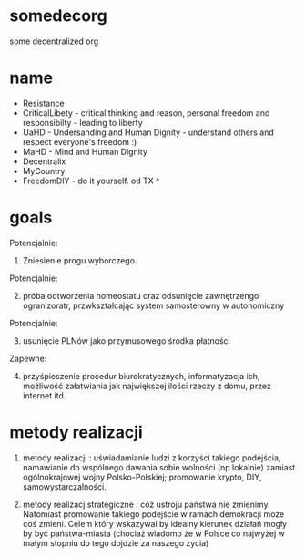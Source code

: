 # somedecorg
some decentralized org

# name

* Resistance
* CriticalLibety - critical thinking and reason, personal freedom and responsibilty - leading to liberty
* UaHD - Undersanding and Human Dignity - understand others and respect everyone's freedom :)
* MaHD - Mind and Human Dignity
* Decentralix
* MyCountry
* FreedomDIY - do it yourself. od TX ^

# goals
 
Potencjalnie:

1) Zniesienie progu wyborczego.

Potencjalnie:

2) próba odtworzenia homeostatu oraz odsunięcie zawnętrzengo ogranizoratr, przwkształcając system samosterowny w autonomiczny

Potencjalnie:

3) usunięcie PLNów jako przymusowego środka płatności

Zapewne:

4) przyśpieszenie procedur biurokratycznych, informatyzacja ich, możliwość załatwiania jak największej ilości rzeczy z domu, przez internet itd.

# metody realizacji

1) metody realizacji : uświadamianie ludzi z korzyści takiego podejścia, namawianie do wspólnego dawania sobie wolności (np lokalnie) zamiast ogólnokrajowej wojny Polsko-Polskiej; promowanie krypto, DIY, samowystarczalności.

2) metody realizacj strategiczne : cóż ustroju państwa nie zmienimy. Natomiast promowanie takiego podejście w ramach demokracji może coś zmieni. Celem który wskazywal by idealny kierunek działań mogły by być państwa-miasta (chociaż wiadomo że w Polsce co najwyżej w małym stopniu do tego dojdzie za naszego życia)


